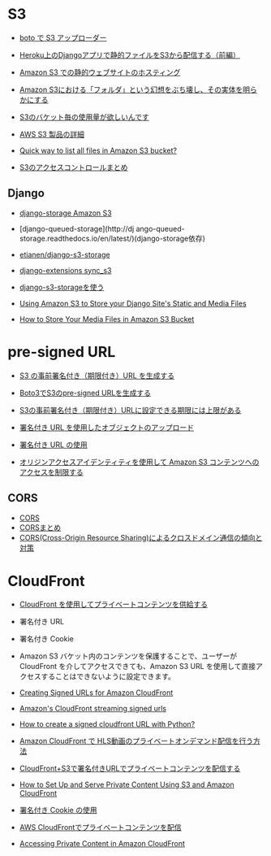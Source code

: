 # S3


- [boto で S3 アップローダー](http://qiita.com/ashikawa/items/b3d342ab17a21853214a)

- [
Heroku上のDjangoアプリで静的ファイルをS3から配信する（前編）](http://orangain.hatenablog.com/entry/django-heroku-s3-part1)

- [Amazon S3 での静的ウェブサイトのホスティング](https://docs.aws.amazon.com/ja_jp/AmazonS3/latest/dev/WebsiteHosting.html)
- [Amazon S3における「フォルダ」という幻想をぶち壊し、その実体を明らかにする](http://dev.classmethod.jp/cloud/aws/amazon-s3-folders/)
- [S3のバケット毎の使用量が欲しいんです](http://dev.classmethod.jp/cloud/aws/sugano-003-s3/)
- [AWS S3 製品の詳細](https://aws.amazon.com/jp/s3/details/)


- [Quick way to list all files in Amazon S3 bucket?](http://stackoverflow.com/questions/3337912/quick-way-to-list-all-files-in-amazon-s3-bucket)

- [S3のアクセスコントロールまとめ
](http://qiita.com/ryo0301/items/791c0a666feeea0a704c)

## Django


- [django-storage Amazon S3](https://django-storages.readthedocs.io/en/latest/backends/amazon-S3.html)
- [django-queued-storage](http://dj ango-queued-storage.readthedocs.io/en/latest/)(django-storage依存)
- [etianen/django-s3-storage](https://github.com/etianen/django-s3-storage)
- [django-extensions sync_s3](http://django-extensions.readthedocs.io/en/latest/sync_s3.html)
- [django-s3-storageを使う](http://qiita.com/key/items/0a2a3efbdf6f988ae281)
- [Using Amazon S3 to Store your Django Site's Static and Media Files](https://www.caktusgroup.com/blog/2014/11/10/Using-Amazon-S3-to-store-your-Django-sites-static-and-media-files/)

- [How to Store Your Media Files in Amazon S3 Bucket](http://djangotricks.blogspot.jp/2013/12/how-to-store-your-media-files-in-amazon.html)

# pre-signed URL

- [S3 の事前署名付き（期限付き）URL を生成する](https://blog.cloudpack.jp/2014/07/08/aws-s3-url-with-expiration-using-php-ruby/)
- [Boto3でS3のpre-signed URLを生成する](http://dev.classmethod.jp/cloud/aws/generate-pre-signed-url-for-s3-with-boto3/)
- [S3の事前署名付き（期限付き）URLに設定できる期限には上限がある](http://qiita.com/kikuchy/items/223ced22d824bec78e1a)
- [署名付き URL を使用したオブジェクトのアップロード](http://docs.aws.amazon.com/ja_jp/AmazonS3/latest/dev/PresignedUrlUploadObject.html)
- [署名付き URL の使用](http://docs.aws.amazon.com/ja_jp/AmazonCloudFront/latest/DeveloperGuide/private-content-signed-urls.html)

- [オリジンアクセスアイデンティティを使用して Amazon S3 コンテンツへのアクセスを制限する](http://docs.aws.amazon.com/ja_jp/AmazonCloudFront/latest/DeveloperGuide/private-content-restricting-access-to-s3.html)

## CORS  

- [CORS](http://docs.aws.amazon.com/AmazonS3/latest/dev/cors.html)
- [CORSまとめ](http://qiita.com/tomoyukilabs/items/81698edd5812ff6acb34)
- [CORS(Cross-Origin Resource Sharing)によるクロスドメイン通信の傾向と対策](http://dev.classmethod.jp/cloud/cors-cross-origin-resource-sharing-cross-domain/)



# CloudFront

- [CloudFront を使用してプライベートコンテンツを供給する](http://docs.aws.amazon.com/ja_jp/AmazonCloudFront/latest/DeveloperGuide/PrivateContent.html)

- 署名付き URL
- 署名付き Cookie
- Amazon S3 バケット内のコンテンツを保護することで、ユーザーが CloudFront を介してアクセスできても、Amazon S3 URL を使用して直接アクセスすることはできないように設定できます。

- [Creating Signed URLs for Amazon CloudFront](http://stackoverflow.com/questions/2573919/creating-signed-urls-for-amazon-cloudfront)
- [Amazon's CloudFront streaming signed urls](https://djangosnippets.org/snippets/2175/)
- [How to create a signed cloudfront URL with Python?](http://stackoverflow.com/questions/11270254/how-to-create-a-signed-cloudfront-url-with-python)
- [Amazon CloudFront で HLS動画のプライベートオンデマンド配信を行う方法](http://akiyoko.hatenablog.jp/entry/2015/08/24/192618)
- [CloudFront+S3で署名付きURLでプライベートコンテンツを配信する](http://dev.classmethod.jp/cloud/aws/cf-s3-deliveries-use-signurl/)

- [How to Set Up and Serve Private Content Using S3 and Amazon CloudFront](http://improve.dk/how-to-set-up-and-serve-private-content-using-s3/)

- [署名付き Cookie の使用](http://docs.aws.amazon.com/ja_jp/AmazonCloudFront/latest/DeveloperGuide/private-content-signed-cookies.html#private-content-signed-cookie-misuse)
- [AWS CloudFrontでプライベートコンテンツを配信](http://qiita.com/terapyon/items/ff2dd73bd479fbd44e82)

- [Accessing Private Content in Amazon CloudFront](https://java.awsblog.com/post/Tx1VE22EWFR4H86/Accessing-Private-Content-in-Amazon-CloudFront)
